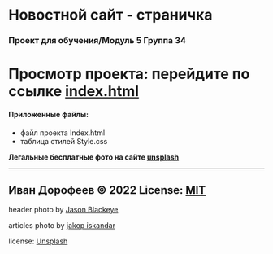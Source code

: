 # Новостной сайт - страничка
### Проект для обучения/Модуль 5 Группа 34


# Просмотр проекта: перейдите по ссылке [index.html](/index.html)

#### Приложенные файлы:
+ файл проекта  Index.html
+ таблица стилей Style.css

__Легальные бесплатные фото на сайте [unsplash](https://unsplash.com/)__  



---
Иван Дорофеев &copy; 2022
License: [MIT](https://mit-license.org/)
---
header photo by [Jason Blackeye](https://unsplash.com/@jeisblack)

articles photo by [jakop iskandar](https://unsplash.com/@niojakop)

license: [Unsplash](https://unsplash.com/license)

